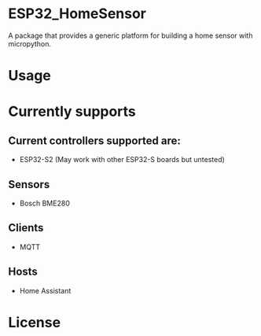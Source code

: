 # ESP32_HomeSensor
A package that provides a generic platform for building a home sensor with micropython.

# Usage

# Currently supports

## Current controllers supported are:

- ESP32-S2 (May work with other ESP32-S boards but untested)

## Sensors

- Bosch BME280

## Clients

- MQTT

## Hosts

- Home Assistant

# License


